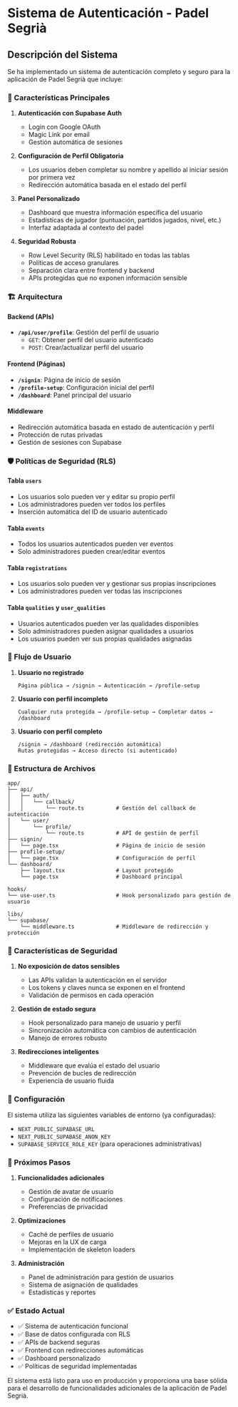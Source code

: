 # Sistema de Autenticación - Padel Segrià

## Descripción del Sistema

Se ha implementado un sistema de autenticación completo y seguro para la aplicación de Padel Segrià que incluye:

### 🔐 Características Principales

1. **Autenticación con Supabase Auth**
   - Login con Google OAuth
   - Magic Link por email
   - Gestión automática de sesiones

2. **Configuración de Perfil Obligatoria**
   - Los usuarios deben completar su nombre y apellido al iniciar sesión por primera vez
   - Redirección automática basada en el estado del perfil

3. **Panel Personalizado**
   - Dashboard que muestra información específica del usuario
   - Estadísticas de jugador (puntuación, partidos jugados, nivel, etc.)
   - Interfaz adaptada al contexto del padel

4. **Seguridad Robusta**
   - Row Level Security (RLS) habilitado en todas las tablas
   - Políticas de acceso granulares
   - Separación clara entre frontend y backend
   - APIs protegidas que no exponen información sensible

### 🏗️ Arquitectura

#### Backend (APIs)
- **`/api/user/profile`**: Gestión del perfil de usuario
  - `GET`: Obtener perfil del usuario autenticado
  - `POST`: Crear/actualizar perfil del usuario

#### Frontend (Páginas)
- **`/signin`**: Página de inicio de sesión
- **`/profile-setup`**: Configuración inicial del perfil
- **`/dashboard`**: Panel principal del usuario

#### Middleware
- Redirección automática basada en estado de autenticación y perfil
- Protección de rutas privadas
- Gestión de sesiones con Supabase

### 🛡️ Políticas de Seguridad (RLS)

#### Tabla `users`
- Los usuarios solo pueden ver y editar su propio perfil
- Los administradores pueden ver todos los perfiles
- Inserción automática del ID de usuario autenticado

#### Tabla `events`
- Todos los usuarios autenticados pueden ver eventos
- Solo administradores pueden crear/editar eventos

#### Tabla `registrations`
- Los usuarios solo pueden ver y gestionar sus propias inscripciones
- Los administradores pueden ver todas las inscripciones

#### Tabla `qualities` y `user_qualities`
- Usuarios autenticados pueden ver las qualidades disponibles
- Solo administradores pueden asignar qualidades a usuarios
- Los usuarios pueden ver sus propias qualidades asignadas

### 🔄 Flujo de Usuario

1. **Usuario no registrado**
   ```
   Página pública → /signin → Autenticación → /profile-setup
   ```

2. **Usuario con perfil incompleto**
   ```
   Cualquier ruta protegida → /profile-setup → Completar datos → /dashboard
   ```

3. **Usuario con perfil completo**
   ```
   /signin → /dashboard (redirección automática)
   Rutas protegidas → Acceso directo (si autenticado)
   ```

### 📁 Estructura de Archivos

```
app/
├── api/
│   ├── auth/
│   │   └── callback/
│   │       └── route.ts          # Gestión del callback de autenticación
│   └── user/
│       └── profile/
│           └── route.ts          # API de gestión de perfil
├── signin/
│   └── page.tsx                  # Página de inicio de sesión
├── profile-setup/
│   └── page.tsx                  # Configuración de perfil
└── dashboard/
    ├── layout.tsx                # Layout protegido
    └── page.tsx                  # Dashboard principal

hooks/
└── use-user.ts                   # Hook personalizado para gestión de usuario

libs/
└── supabase/
    └── middleware.ts             # Middleware de redirección y protección
```

### 🎯 Características de Seguridad

1. **No exposición de datos sensibles**
   - Las APIs validan la autenticación en el servidor
   - Los tokens y claves nunca se exponen en el frontend
   - Validación de permisos en cada operación

2. **Gestión de estado segura**
   - Hook personalizado para manejo de usuario y perfil
   - Sincronización automática con cambios de autenticación
   - Manejo de errores robusto

3. **Redirecciones inteligentes**
   - Middleware que evalúa el estado del usuario
   - Prevención de bucles de redirección
   - Experiencia de usuario fluida

### 🔧 Configuración

El sistema utiliza las siguientes variables de entorno (ya configuradas):
- `NEXT_PUBLIC_SUPABASE_URL`
- `NEXT_PUBLIC_SUPABASE_ANON_KEY`
- `SUPABASE_SERVICE_ROLE_KEY` (para operaciones administrativas)

### 📝 Próximos Pasos

1. **Funcionalidades adicionales**
   - Gestión de avatar de usuario
   - Configuración de notificaciones
   - Preferencias de privacidad

2. **Optimizaciones**
   - Caché de perfiles de usuario
   - Mejoras en la UX de carga
   - Implementación de skeleton loaders

3. **Administración**
   - Panel de administración para gestión de usuarios
   - Sistema de asignación de qualidades
   - Estadísticas y reportes

### ✅ Estado Actual

- ✅ Sistema de autenticación funcional
- ✅ Base de datos configurada con RLS
- ✅ APIs de backend seguras
- ✅ Frontend con redirecciones automáticas
- ✅ Dashboard personalizado
- ✅ Políticas de seguridad implementadas

El sistema está listo para uso en producción y proporciona una base sólida para el desarrollo de funcionalidades adicionales de la aplicación de Padel Segrià.
